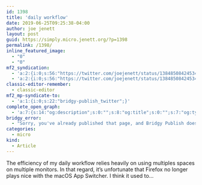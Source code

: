 ```yaml
---
id: 1398
title: 'daily workflow'
date: 2019-06-25T09:25:38-04:00
author: joe jenett
layout: post
guid: https://simply.micro.jenett.org/?p=1398
permalink: /1398/
inline_featured_image:
  - "0"
  - "0"
mf2_syndication:
  - 'a:2:{i:0;s:56:"https://twitter.com/joejenett/status/1384850842453434370";i:1;s:56:"https://twitter.com/joejenett/status/1143510578427846656";}'
  - 'a:2:{i:0;s:56:"https://twitter.com/joejenett/status/1384850842453434370";i:1;s:56:"https://twitter.com/joejenett/status/1143510578427846656";}'
classic-editor-remember:
  - classic-editor
mf2_mp-syndicate-to:
  - 'a:1:{i:0;s:22:"bridgy-publish_twitter";}'
complete_open_graph:
  - 'a:7:{s:14:"og:description";s:0:"";s:8:"og:title";s:0:"";s:7:"og:type";s:0:"";s:12:"twitter:card";s:7:"summary";s:15:"twitter:creator";s:0:"";s:19:"twitter:description";s:0:"";s:8:"og:image";s:0:"";}'
bridgy_error:
  - "Sorry, you've already published that page, and Bridgy Publish doesn't support updating existing posts. Details: https://github.com/snarfed/bridgy/issues/84"
categories:
  - micro
kind:
  - Article
---
```

The efficiency of my daily workflow relies heavily on using multiples spaces on multiple monitors. In that regard, it’s unfortunate that Firefox no longer plays nice with the macOS App Switcher. I think it used to...